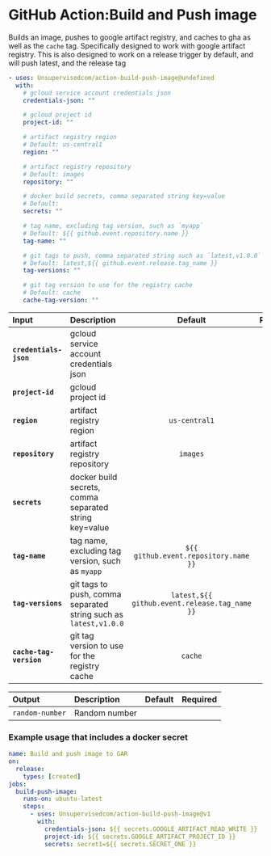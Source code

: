 <!-- start title -->

# GitHub Action:Build and Push image

<!-- end title -->
<!-- start description -->

Builds an image, pushes to google artifact registry, and caches to gha as well as the `cache` tag. Specifically designed to work with google artifact registry. This is also designed to work on a release trigger by default, and will push latest, and the release tag

<!-- end description -->
<!-- start contents -->
<!-- end contents -->
<!-- start usage -->

```yaml
- uses: Unsupervisedcom/action-build-push-image@undefined
  with:
    # gcloud service account credentials json
    credentials-json: ""

    # gcloud project id
    project-id: ""

    # artifact registry region
    # Default: us-central1
    region: ""

    # artifact registry repository
    # Default: images
    repository: ""

    # docker build secrets, comma separated string key=value
    # Default:
    secrets: ""

    # tag name, excluding tag version, such as `myapp`
    # Default: ${{ github.event.repository.name }}
    tag-name: ""

    # git tags to push, comma separated string such as `latest,v1.0.0`
    # Default: latest,${{ github.event.release.tag_name }}
    tag-versions: ""

    # git tag version to use for the registry cache
    # Default: cache
    cache-tag-version: ""
```

<!-- end usage -->
   <!-- start inputs -->

| **Input**               | **Description**                                                  |                  **Default**                  | **Required** |
| :---------------------- | :--------------------------------------------------------------- | :-------------------------------------------: | :----------: |
| **`credentials-json`**  | gcloud service account credentials json                          |                                               |   **true**   |
| **`project-id`**        | gcloud project id                                                |                                               |   **true**   |
| **`region`**            | artifact registry region                                         |                 `us-central1`                 |  **false**   |
| **`repository`**        | artifact registry repository                                     |                   `images`                    |  **false**   |
| **`secrets`**           | docker build secrets, comma separated string key=value           |                                               |  **false**   |
| **`tag-name`**          | tag name, excluding tag version, such as `myapp`                 |     `${{ github.event.repository.name }}`     |  **false**   |
| **`tag-versions`**      | git tags to push, comma separated string such as `latest,v1.0.0` | `latest,${{ github.event.release.tag_name }}` |  **false**   |
| **`cache-tag-version`** | git tag version to use for the registry cache                    |                    `cache`                    |  **false**   |

<!-- end inputs -->
   <!-- start outputs -->

| **Output**      | **Description** | **Default** | **Required** |
| :-------------- | :-------------- | ----------- | ------------ |
| `random-number` | Random number   |             |              |

<!-- end outputs -->
   <!-- start examples -->

### Example usage that includes a docker secret

```yaml
name: Build and push image to GAR
on:
  release:
    types: [created]
jobs:
  build-push-image:
    runs-on: ubuntu-latest
    steps:
      - uses: Unsupervisedcom/action-build-push-image@v1
        with:
          credentials-json: ${{ secrets.GOOGLE_ARTIFACT_READ_WRITE }}
          project-id: ${{ secrets.GOOGLE_ARTIFACT_PROJECT_ID }}
          secrets: secret1=${{ secrets.SECRET_ONE }}
```

<!-- end examples -->
<!-- start [.github/ghdocs/examples/] -->
<!-- end [.github/ghdocs/examples/] -->
